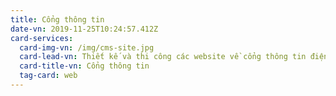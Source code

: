 ```yaml
---
title: Cổng thông tin
date-vn: 2019-11-25T10:24:57.412Z
card-services:
  card-img-vn: /img/cms-site.jpg
  card-lead-vn: Thiết kế và thi công các website về cổng thông tin điện tử và giáo dục.
  card-title-vn: Cổng thông tin
  tag-card: web
---
```


